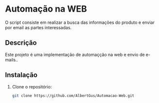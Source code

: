 # Automação na WEB

O script consiste em realizar a busca das informações do produto e enviar por email as partes interessadas.

## Descrição

Este projeto é uma implementação de automaçção na web e envio de e-mails..

## Instalação

1. Clone o repositório:
   ```bash
   git clone https://github.com/AlbertGus/Automacao-Web.git
